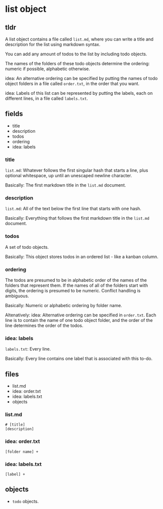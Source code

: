 # list object
## tldr
A list object contains a file called `list.md`, where you can write a title
and description for the list using markdown syntax.

You can add any amount of todos to the list by including todo objects.

The names of the folders of these todo objects determine the ordering: numeric
if possible, alphabetic otherwise.

idea: An alternative ordering can be specified by putting the names of todo
object folders in a file called `order.txt`, in the order that you want.

idea: Labels of this list can be represented by putting the labels, each on
different lines, in a file called `labels.txt`.

## fields
- title
- description
- todos
- ordering
- idea: labels

### title
`list.md`:
Whatever follows the first singular hash that starts a line,
plus optional whitespace, up until an unescaped newline character.

Basically: The first markdown title in the `list.md` document.

### description
`list.md`:
All of the text below the first line that starts with one hash.

Basically: Everything that follows the first markdown title in the `list.md`
document.

### todos
A set of todo objects.

Basically: This object stores todos in an ordered list - like a kanban column.

### ordering
The todos are presumed to be in alphabetic order of the names of
the folders that represent them. If the names of all of the folders start with
digits, the ordering is presumed to be numeric. Conflict handling is
ambiguous.

Basically: Numeric or alphabetic ordering by folder name.

Altenatively: idea: Alternative ordering can be specified in `order.txt`. Each
line is to contain the name of one todo object folder, and the order of the
line determines the order of the todos.

### idea: labels
`labels.txt`: Every line.

Basically: Every line contains one label that is associated with this to-do.

## files
- list.md
- idea: order.txt
- idea: labels.txt
- objects

### list.md
```
# [title]
[description]
```

### idea: order.txt
```
[folder name] +
```

### idea: labels.txt
```
[label] +
```

## objects
- `todo` objects.
